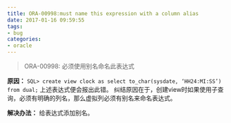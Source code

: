 ```yaml
---
title: ORA-00998:must name this expression with a column alias
date: 2017-01-16 09:59:55
tags:
- bug
categories:
- oracle
---
```

>ORA-00998: 必须使用别名命名此表达式

**原因：**
`SQL> create view clock as select to_char(sysdate, ‘HH24:MI:SS’) from dual;`
上述表达式便会报出此错。
纠结原因在于，创建view时如果使用子查询，必须有明确的列名，那么虚拟列必须有别名来命名表达式。

**解决办法：**
给表达式添加别名。